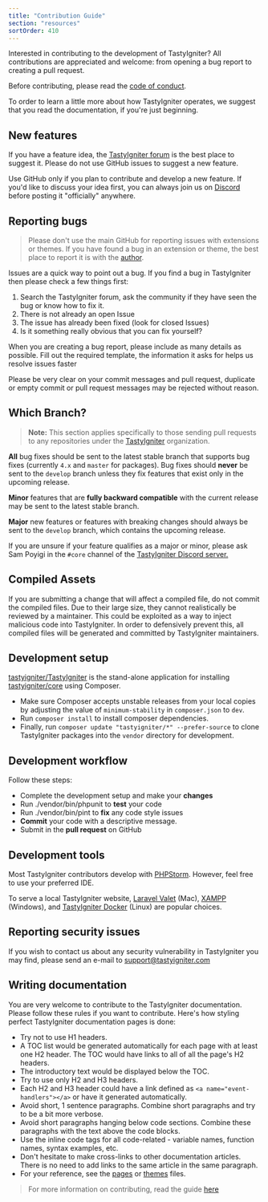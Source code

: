 ```yaml
---
title: "Contribution Guide"
section: "resources"
sortOrder: 410
---
```


Interested in contributing to the development of TastyIgniter? All contributions are appreciated and welcome: from
opening a bug report to creating a pull request.

Before contributing, please read the [code of conduct](../resources/code-of-conduct).

To order to learn a little more about how TastyIgniter operates, we suggest that you read the documentation, if you're
just beginning.

## New features

If you have a feature idea, the [TastyIgniter forum](https://forum.tastyigniter.com/) is the best place to suggest it. Please do not use GitHub issues to
suggest a new feature.

Use GitHub only if you plan to contribute and develop a new feature. If you'd like to discuss your idea first, you can
always join us on <a href="https://tastyigniter.com/discord" target="_blank">Discord</a> before posting it "officially"
anywhere.

## Reporting bugs

> Please don't use the main GitHub for reporting issues with extensions or themes. If you have found a bug in an extension or theme, the best place to report it is with the [author](https://tastyigniter.com/marketplace).

Issues are a quick way to point out a bug. If you find a bug in TastyIgniter then please check a few things first:

1. Search the TastyIgniter forum, ask the community if they have seen the bug or know how to fix it.
2. There is not already an open Issue
3. The issue has already been fixed (look for closed Issues)
4. Is it something really obvious that you can fix yourself?

When you are creating a bug report, please include as many details as possible. Fill out the required template, the information it asks for helps us resolve issues faster

Please be very clear on your commit messages and pull request, duplicate or empty commit or pull request messages may be
rejected without reason.

## Which Branch?

> **Note:** This section applies specifically to those sending pull requests to any repositories under the <a href="https://github.com/tastyigniter" target="_blank">TastyIgniter</a> organization.

**All** bug fixes should be sent to the latest stable branch that supports bug fixes (currently `4.x` and `master` for packages). Bug fixes
should **never** be sent to the `develop` branch unless they fix features that exist only in the upcoming release.

**Minor** features that are **fully backward compatible** with the current release may be sent to the latest stable
branch.

**Major** new features or features with breaking changes should always be sent to the `develop` branch, which contains
the upcoming release.

If you are unsure if your feature qualifies as a major or minor, please ask Sam Poyigi in the `#core` channel of
the [TastyIgniter Discord server.](https://tastyigniter.com/discord)

## Compiled Assets

If you are submitting a change that will affect a compiled file, do not commit the compiled files. Due to their large
size, they cannot realistically be reviewed by a maintainer. This could be exploited as a way to inject malicious code
into TastyIgniter. In order to defensively prevent this, all compiled files will be generated and committed by
TastyIgniter maintainers.

## Development setup

<a href="https://github.com/tastyigniter/TastyIgniter" target="_blank">tastyigniter/TastyIgniter</a> is the stand-alone
application for installing
<a href="https://github.com/tastyigniter/core" target="_blank">tastyigniter/core</a> using Composer.

- Make sure Composer accepts unstable releases from your local copies by adjusting the value of `minimum-stability`
in `composer.json` to `dev`.
- Run `composer install` to install composer dependencies.
- Finally, run `composer update "tastyigniter/*" --prefer-source` to clone TastyIgniter packages into the `vendor` directory for development.

## Development workflow

Follow these steps:

- Complete the development setup and make your **changes**
- Run ./vendor/bin/phpunit to **test** your code
- Run ./vendor/bin/pint to **fix** any code style issues
- **Commit** your code with a descriptive message.
- Submit in the **pull request** on GitHub

## Development tools

Most TastyIgniter contributors develop with <a href="https://www.jetbrains.com/phpstorm/download/" target="_blank">
PHPStorm</a>. However, feel free to use your preferred IDE.

To serve a local TastyIgniter website, <a href="https://laravel.com/docs/master/valet" target="_blank">Laravel
Valet</a> (Mac), <a href="https://www.apachefriends.org/index.html" target="_blank">XAMPP</a> (Windows),
and <a href="https://github.com/ThisIsQasim/TastyIgniter" target="_blank">TastyIgniter Docker</a> (Linux) are popular
choices.

## Reporting security issues

If you wish to contact us about any security vulnerability in TastyIgniter you may find, please send an e-mail to
<support@tastyigniter.com>

## Writing documentation

You are very welcome to contribute to the TastyIgniter documentation. Please follow these rules if you want to
contribute. Here's how styling perfect TastyIgniter documentation pages is done:

- Try not to use H1 headers.
- A TOC list would be generated automatically for each page with at least one H2 header. The TOC would have links to all
  of all the page's H2 headers.
- The introductory text would be displayed below the TOC.
- Try to use only H2 and H3 headers.
- Each H2 and H3 header could have a link defined as `<a name="event-handlers"></a>` or have it generated automatically.
- Avoid short, 1 sentence paragraphs. Combine short paragraphs and try to be a bit more verbose.
- Avoid short paragraphs hanging below code sections. Combine these paragraphs with the text above the code blocks.
- Use the inline code tags for all code-related - variable names, function names, syntax examples, etc.
- Don't hesitate to make cross-links to other documentation articles. There is no need to add links to the same article
  in the same paragraph.
- For your reference, see the [pages](https://github.com/tastyigniter/docs/blob/master/customize/pages.md)
  or [themes](https://github.com/tastyigniter/docs/blob/master/customize/themes.md) files.

> For more information on contributing, read the guide <a href="https://github.com/tastyigniter/TastyIgniter/blob/master/CONTRIBUTING.md" target="_blank">here</a>
